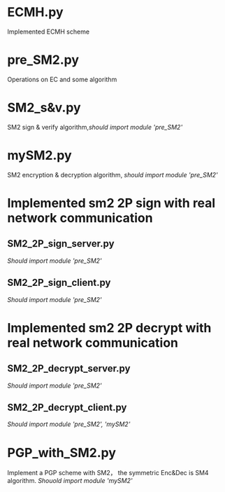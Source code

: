 # ECMH.py

Implemented ECMH scheme

# pre_SM2.py

Operations on EC and some algorithm

# SM2_s&v.py

SM2 sign & verify algorithm,*should import module 'pre_SM2'*

# mySM2.py

SM2 encryption & decryption algorithm, *should import module 'pre_SM2'*

# Implemented sm2 2P sign with real network communication

## SM2_2P_sign_server.py

*Should import module 'pre_SM2'*

## SM2_2P_sign_client.py

*Should import module 'pre_SM2'*

# Implemented sm2 2P decrypt with real network communication

## SM2_2P_decrypt_server.py

*Should import module 'pre_SM2'*

## SM2_2P_decrypt_client.py

*Should import module 'pre_SM2', 'mySM2'*

# PGP_with_SM2.py

Implement a PGP scheme with SM2， the symmetric Enc&Dec is SM4 algorithm. *Shouold import module 'mySM2'*
